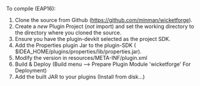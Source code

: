 To compile (EAP16):

1. Clone the source from Github (https://github.com/minman/wicketforge).
2. Create a *new* Plugin Project (*not* import) and set the working directory to the directory where you cloned the source.
3. Ensure you have the plugin-devkit selected as the project SDK.
4. Add the Properties plugin Jar to the plugin-SDK ( $IDEA_HOME/plugins/properties/lib/properties.jar).
5. Modify the version in resources/META-INF/plugin.xml
6. Build & Deploy (Build menu --> Prepare Plugin Module 'wicketforge' For Deployment)
7. Add the built JAR to your plugins (Install from disk...)